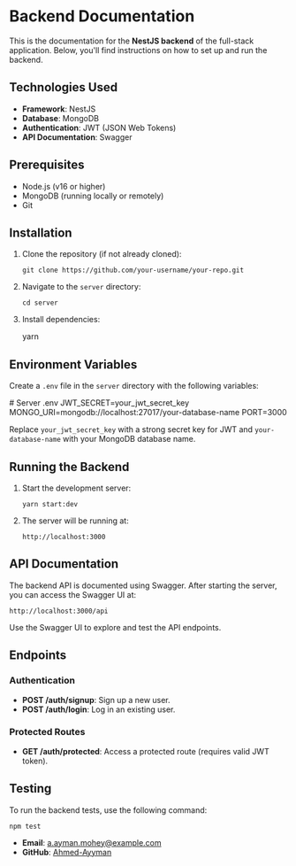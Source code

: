 # Backend Documentation

This is the documentation for the **NestJS backend** of the full-stack application. Below, you'll find instructions on how to set up and run the backend.

## Technologies Used

- **Framework**: NestJS
- **Database**: MongoDB
- **Authentication**: JWT (JSON Web Tokens)
- **API Documentation**: Swagger

## Prerequisites

- Node.js (v16 or higher)
- MongoDB (running locally or remotely)
- Git

## Installation

1.  Clone the repository (if not already cloned):

        git clone https://github.com/your-username/your-repo.git

2.  Navigate to the `server` directory:

        cd server

3.  Install dependencies:

    yarn

## Environment Variables

Create a `.env` file in the `server` directory with the following variables:

\# Server .env
JWT_SECRET=your_jwt_secret_key
MONGO_URI=mongodb://localhost:27017/your-database-name
PORT=3000

Replace `your_jwt_secret_key` with a strong secret key for JWT and `your-database-name` with your MongoDB database name.

## Running the Backend

1.  Start the development server:

        yarn start:dev

2.  The server will be running at:

        http://localhost:3000

## API Documentation

The backend API is documented using Swagger. After starting the server, you can access the Swagger UI at:

    http://localhost:3000/api

Use the Swagger UI to explore and test the API endpoints.

## Endpoints

### Authentication

- **POST /auth/signup**: Sign up a new user.
- **POST /auth/login**: Log in an existing user.

### Protected Routes

- **GET /auth/protected**: Access a protected route (requires valid JWT token).

## Testing

To run the backend tests, use the following command:

    npm test

- **Email**: a.ayman.mohey@example.com
- **GitHub**: [Ahmed-Ayyman](https://github.com/AhmedAyman-96)
